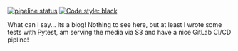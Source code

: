 [![pipeline status](https://gitlab.com/petersimpson/peterblog/badges/master/pipeline.svg)](https://gitlab.com/petersimpson/peterblog/commits/master)
[![Code style: black](https://img.shields.io/badge/code%20style-black-000000.svg)](https://github.com/psf/black)

What can I say... its a blog! Nothing to see here, but at least I wrote some tests with Pytest, am serving the media via S3 and have a nice GitLab CI/CD pipline!
